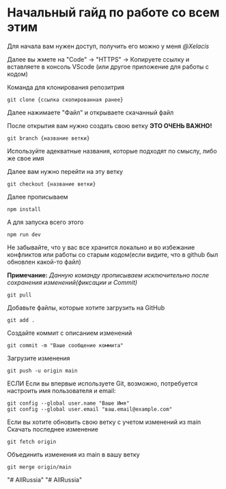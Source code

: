 # Начальный гайд по работе со всем этим

Для начала вам нужен доступ, получить его можно у меня *@Xelacis*

Далее вы жмете на "Code" -> "HTTPS" -> Копируете ссылку и вставляете в консоль VScode (или другое приложение для работы с кодом) 

Команда для клонирования репозитрия
```
git clone {ссылка скопированная ранее}
```

Далее нажимаете "Файл" и открываете скачанный файл

После открытия вам нужно создать свою ветку **ЭТО ОЧЕНЬ ВАЖНО!**
```
git branch {название ветки}
```
Используйте адекватные названия, которые подходят по смыслу, либо же свое имя

Далее вам нужно перейти на эту ветку
```
git checkout {название ветки}
```
Далее прописываем 
```
npm install
```

А для запуска всего этого
```
npm run dev
```

Не забывайте, что у вас все хранится локально и во избежание конфликтов или работы со старым кодом(если видите, что в github был обновлен какой-то файл)

**Примечание:** *Данную команду прописываем исключительно после сохранения изменений(фиксации и Commit)*

```
git pull
```
Добавьте файлы, которые хотите загрузить на GitHub
```
git add .
```
Создайте коммит с описанием изменений
```
git commit -m "Ваше сообщение коммита"
```
Загрузите изменения
```
git push -u origin main
```
ЕСЛИ
Если вы впервые используете Git, возможно, потребуется настроить имя пользователя и email:
```
git config --global user.name "Ваше Имя"
git config --global user.email "ваш.email@example.com"
```


Если вы хотите обновить свою ветку с учетом изменений из main
Скачать последнее изменение 
```
git fetch origin
```
Объединить изменения из main в вашу ветку
```     
git merge origin/main 
```


"# AllRussia" 
"# AllRussia" 
